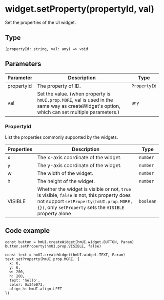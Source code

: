 
# widget.setProperty(propertyId, val)

Set the properties of the UI widget.

## Type[​](/docs/1.0/reference/device-app-api/hmUI/setProperty/#type "Direct link to Type")

```
(propertyId: string, val: any) => void  

```
## Parameters[​](/docs/1.0/reference/device-app-api/hmUI/setProperty/#parameters "Direct link to Parameters")

| Parameter | Description | Type |
| --- | --- | --- |
| propertyId | The property of ID. | `PropertyId` |
| val | Set the value. (when property is `hmUI.prop.MORE`, val is used in the same way as createWidget's option, which can set multiple parameters.) | `any` |

### PropertyId[​](/docs/1.0/reference/device-app-api/hmUI/setProperty/#propertyid "Direct link to PropertyId")

List the properties commonly supported by the widgets.

| Properties | Description | Type |
| --- | --- | --- |
| x | The x-axis coordinate of the widget. | `number` |
| y | The y-axis coordinate of the widget. | `number` |
| w | The width of the widget. | `number` |
| h | The height of the widget. | `number` |
| VISIBLE | Whether the widget is visible or not, `true` is visible, `false` is not, this property does not support `setProperty(hmUI.prop.MORE, {})`, only `setProperty` sets the `VISIBLE` property alone | `boolean` |

## Code example[​](/docs/1.0/reference/device-app-api/hmUI/setProperty/#code-example "Direct link to Code example")

```
const button = hmUI.createWidget(hmUI.widget.BUTTON, Param)  
button.setProperty(hmUI.prop.VISIBLE, false)  
  
const text = hmUI.createWidget(hmUI.widget.TEXT, Param)  
text.setProperty(hmUI.prop.MORE, {  
  x: 0,  
  y: 0,  
  w: 200,  
  h: 200,  
  text: 'hello',  
  color: 0x34e073,  
  align_h: hmUI.align.LEFT  
})  

```
